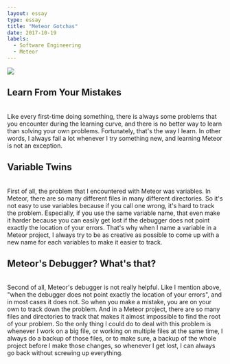 ```yaml
---
layout: essay
type: essay
title: "Meteor Gotchas"
date: 2017-10-19
labels:
  - Software Engineering
  - Meteor
---
```

<div class="ui image">
  <img class="ui small image" src="http://docs.meteor.com/images/logo-coralspace-left.svg">
  
<h2>Learn From Your Mistakes</h2>
<br/>
Like every first-time doing something, there is always some problems that you encounter during the learning curve, and there is no better way to learn than solving your own problems. Fortunately, that's the way I learn. In other words, I always fail a lot whenever I try something new, and learning Meteor is not an exception.
<br />

<h2>Variable Twins</h2>
<br/>
First of all, the problem that I encountered with Meteor was variables. In Meteor, there are so many different files in many different directories. So it's not easy to use variables because if you call one wrong, it's hard to track the problem. Especially, if you use the same variable name, that even make it harder because you can easily get lost if the debugger does not point exactly the location of your errors. That's why when I name a variable in a Meteor project, I always try to be as creative as possible to come up with a new name for each variables to make it easier to track.
<br />

<h2>Meteor's Debugger? What's that?</h2>
<br/>
Second of all, Meteor's debugger is not really helpful. Like I mention above, "when the debugger does not point exactly the location of your errors", and in most cases it does not. So when you make a mistake, you are on your own to track down the problem. And in a Meteor project, there are so many files and directories to track that makes it almost impossible to find the root of your problem. So the only thing I could do to deal with this problem is whenever I work on a big file, or working on multiple files at the same time, I always do a backup of those files, or to make sure, a backup of the whole project before I make those changes, so whenever I get lost, I can always go back without screwing up everything.
